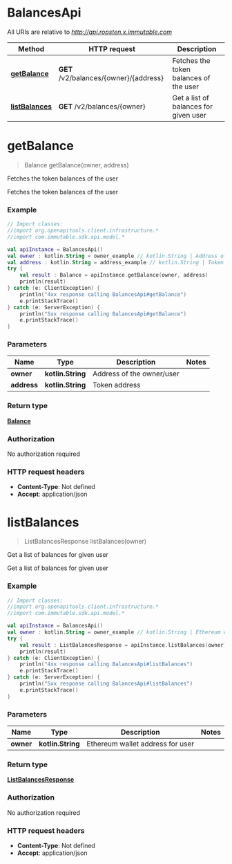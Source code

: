 # BalancesApi

All URIs are relative to *http://api.ropsten.x.immutable.com*

Method | HTTP request | Description
------------- | ------------- | -------------
[**getBalance**](BalancesApi.md#getBalance) | **GET** /v2/balances/{owner}/{address} | Fetches the token balances of the user
[**listBalances**](BalancesApi.md#listBalances) | **GET** /v2/balances/{owner} | Get a list of balances for given user


<a name="getBalance"></a>
# **getBalance**
> Balance getBalance(owner, address)

Fetches the token balances of the user

Fetches the token balances of the user

### Example
```kotlin
// Import classes:
//import org.openapitools.client.infrastructure.*
//import com.immutable.sdk.api.model.*

val apiInstance = BalancesApi()
val owner : kotlin.String = owner_example // kotlin.String | Address of the owner/user
val address : kotlin.String = address_example // kotlin.String | Token address
try {
    val result : Balance = apiInstance.getBalance(owner, address)
    println(result)
} catch (e: ClientException) {
    println("4xx response calling BalancesApi#getBalance")
    e.printStackTrace()
} catch (e: ServerException) {
    println("5xx response calling BalancesApi#getBalance")
    e.printStackTrace()
}
```

### Parameters

Name | Type | Description  | Notes
------------- | ------------- | ------------- | -------------
 **owner** | **kotlin.String**| Address of the owner/user |
 **address** | **kotlin.String**| Token address |

### Return type

[**Balance**](Balance.md)

### Authorization

No authorization required

### HTTP request headers

 - **Content-Type**: Not defined
 - **Accept**: application/json

<a name="listBalances"></a>
# **listBalances**
> ListBalancesResponse listBalances(owner)

Get a list of balances for given user

Get a list of balances for given user

### Example
```kotlin
// Import classes:
//import org.openapitools.client.infrastructure.*
//import com.immutable.sdk.api.model.*

val apiInstance = BalancesApi()
val owner : kotlin.String = owner_example // kotlin.String | Ethereum wallet address for user
try {
    val result : ListBalancesResponse = apiInstance.listBalances(owner)
    println(result)
} catch (e: ClientException) {
    println("4xx response calling BalancesApi#listBalances")
    e.printStackTrace()
} catch (e: ServerException) {
    println("5xx response calling BalancesApi#listBalances")
    e.printStackTrace()
}
```

### Parameters

Name | Type | Description  | Notes
------------- | ------------- | ------------- | -------------
 **owner** | **kotlin.String**| Ethereum wallet address for user |

### Return type

[**ListBalancesResponse**](ListBalancesResponse.md)

### Authorization

No authorization required

### HTTP request headers

 - **Content-Type**: Not defined
 - **Accept**: application/json

